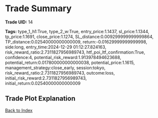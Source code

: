# Trade Summary

**Trade UID:** 14 

**Tags:** type_1_h1:True, type_2_w:True, entry_price:1.1437, sl_price:1.1344, tp_price:1.1691, close_price:1.1274, SL_distance:0.009299999999999864, TP_distance:0.02540000000000009, return:-0.01629999999999998, side:long, entry_time:2024-12-29 01:12:27.824163, risk_reward_ratio:2.7311827956989743, htf_poi_ltf_confirmation:True, confidence:4, potential_risk_reward:1.913978494623688, potential_return:0.017800000000000038, potential_price:1.1615, management_strategy:close_early, session:tokyo, risk_reward_ratio:2.7311827956989743, outcome:loss, initial_risk_reward:2.7311827956989743, initial_return:0.02540000000000009

## Trade Plot Explanation


[Back to Index](index.md)
